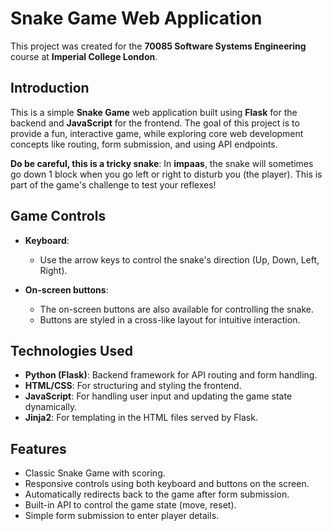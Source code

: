 # Snake Game Web Application

This project was created for the **70085 Software Systems Engineering** course at **Imperial College London**.

## Introduction

This is a simple **Snake Game** web application built using **Flask** for the backend and **JavaScript** for the frontend. The goal of this project is to provide a fun, interactive game, while exploring core web development concepts like routing, form submission, and using API endpoints.

**Do be careful, this is a tricky snake**: In **impaas**, the snake will sometimes go down 1 block when you go left or right to disturb you (the player). This is part of the game's challenge to test your reflexes!

## Game Controls

- **Keyboard**:
    - Use the arrow keys to control the snake's direction (Up, Down, Left, Right).
  
- **On-screen buttons**:
    - The on-screen buttons are also available for controlling the snake.
    - Buttons are styled in a cross-like layout for intuitive interaction.

## Technologies Used

- **Python (Flask)**: Backend framework for API routing and form handling.
- **HTML/CSS**: For structuring and styling the frontend.
- **JavaScript**: For handling user input and updating the game state dynamically.
- **Jinja2**: For templating in the HTML files served by Flask.

## Features

- Classic Snake Game with scoring.
- Responsive controls using both keyboard and buttons on the screen.
- Automatically redirects back to the game after form submission.
- Built-in API to control the game state (move, reset).
- Simple form submission to enter player details.
